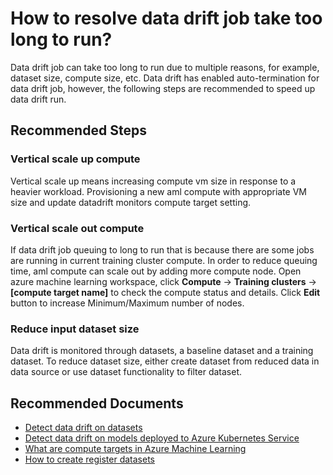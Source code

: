 <properties 
    pageTitle="How to resolve data drift job take too long to run?"
    description="How to resolve data drift job take too long to run?"
    service="microsoft.machinelearning"
    resource="datadrift"
    authors="WeiLengUSC"
    ms.author="weleng"
    selfHelpType="generic"
    supportTopicIds="32690851"
    resourceTags=""
    productPesIds="16644"
    cloudEnvironments="Public"
 	articleId="machinelearning-datadrift-driftjobtaketoolongtorun"
	ownershipId="AzureML_AzureMachineLearningServices"
/>

# How to resolve data drift job take too long to run?

Data drift job can take too long to run due to multiple reasons, for example, dataset size, compute size, etc. Data drift has enabled auto-termination for data drift job, however, the following steps are recommended to speed up data drift run. 

## **Recommended Steps**

### Vertical scale up compute
Vertical scale up means increasing compute vm size in response to a heavier workload. Provisioning a new aml compute with appropriate VM size and update datadrift monitors compute target setting.

### Vertical scale out compute
If data drift job queuing to long to run that is because there are some jobs are running in current training cluster compute. In order to reduce queuing time, aml compute can scale out by adding more compute node. Open azure machine learning workspace, click  **Compute** -> **Training clusters** -> **[compute target name]** to check the compute status and details. Click **Edit** button to increase Minimum/Maximum number of nodes. 

### Reduce input dataset size
Data drift is monitored through datasets, a baseline dataset and a training dataset. To reduce dataset size, either create dataset from reduced data in data source or use dataset functionality to filter dataset.


## **Recommended Documents**

* [Detect data drift on datasets](https://docs.microsoft.com/azure/machine-learning/how-to-monitor-datasets)<br>
* [Detect data drift on models deployed to Azure Kubernetes Service](https://docs.microsoft.com/azure/machine-learning/how-to-monitor-data-drift)<br>
* [What are compute targets in Azure Machine Learning](https://docs.microsoft.com/azure/machine-learning/concept-compute-target)<br>
* [How to create register datasets](https://docs.microsoft.com/azure/machine-learning/how-to-create-register-datasets)<br>
